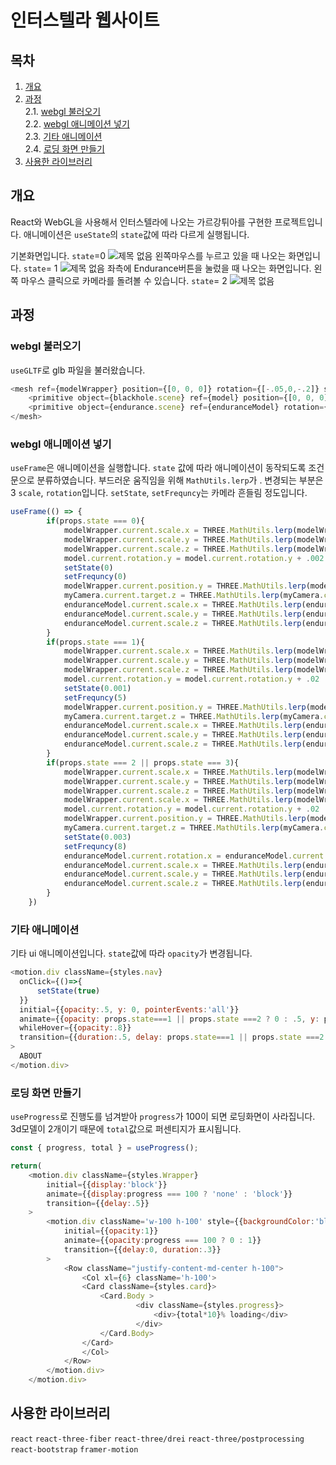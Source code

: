 # 인터스텔라 웹사이트

## 목차
1. [개요](#개요)  
2. [과정](#과정)  
  2.1. [webgl 불러오기](#webgl-불러오기)  
  2.2. [webgl 애니메이션 넣기](#webgl-애니메이션-넣기)  
  2.3. [기타 애니메이션](#기타-애니메이션)  
  2.4. [로딩 화면 만들기](#로딩-화면-만들기)  
3. [사용한 라이브러리](#사용한-라이브러리)  

## 개요
React와 WebGL을 사용해서 인터스텔라에 나오는 가르강튀아를 구현한 프로젝트입니다. 애니메이션은 `useState`의 `state`값에 따라 다르게 실행됩니다.

기본화면입니다. `state`=0
![제목 없음](https://user-images.githubusercontent.com/37141223/146590606-14c217b9-d8a3-4526-9a1c-6dc0a33d2a55.png)
왼쪽마우스를 누르고 있을 때 나오는 화면입니다. `state`= 1
![제목 없음](https://user-images.githubusercontent.com/37141223/146594542-f282959d-91f3-42b5-9603-dfac012d2a88.png)
좌측에 Endurance버튼을 눌렀을 때 나오는 화면입니다. 왼쪽 마우스 클릭으로 카메라를 돌려볼 수 있습니다. `state`= 2
![제목 없음](https://user-images.githubusercontent.com/37141223/146599635-84af71f9-6fea-40c1-8c58-4cff861a6056.png)

## 과정
### webgl 불러오기
`useGLTF`로 glb 파일을 불러왔습니다.
```javascript
<mesh ref={modelWrapper} position={[0, 0, 0]} rotation={[-.05,0,-.2]} scale={.5} opacity={0} transparent>
    <primitive object={blackhole.scene} ref={model} position={[0, 0, 0]} />
    <primitive object={endurance.scene} ref={enduranceModel} rotation={[0,0,1.6]} position={[0, .1, -12.5]} scale={0}/>
</mesh>
```
### webgl 애니메이션 넣기
`useFrame`은 애니메이션을 실행합니다. `state` 값에 따라 애니메이션이 동작되도록 조건문으로 분류하였습니다. 부드러운 움직임을 위해 `MathUtils.lerp`가 . 변경되는 부분은 3 `scale`, `rotation`입니다. `setState`, `setFrequncy`는 카메라 흔들림 정도입니다.
```javascript
useFrame(() => {
        if(props.state === 0){
            modelWrapper.current.scale.x = THREE.MathUtils.lerp(modelWrapper.current.scale.x, .5, .05)
            modelWrapper.current.scale.y = THREE.MathUtils.lerp(modelWrapper.current.scale.y, .5, .05)
            modelWrapper.current.scale.z = THREE.MathUtils.lerp(modelWrapper.current.scale.z, .5, .05)
            model.current.rotation.y = model.current.rotation.y + .002
            setState(0)
            setFrequncy(0)
            modelWrapper.current.position.y = THREE.MathUtils.lerp(modelWrapper.current.position.y, 0, .05)
            myCamera.current.target.z = THREE.MathUtils.lerp(myCamera.current.target.z, 0, .1)
            enduranceModel.current.scale.x = THREE.MathUtils.lerp(enduranceModel.current.scale.x, 0, .05)
            enduranceModel.current.scale.y = THREE.MathUtils.lerp(enduranceModel.current.scale.y, 0, .05)
            enduranceModel.current.scale.z = THREE.MathUtils.lerp(enduranceModel.current.scale.z, 0, .05)
        }
        if(props.state === 1){
            modelWrapper.current.scale.x = THREE.MathUtils.lerp(modelWrapper.current.scale.x, 1, .05)
            modelWrapper.current.scale.y = THREE.MathUtils.lerp(modelWrapper.current.scale.y, 1, .05)
            modelWrapper.current.scale.z = THREE.MathUtils.lerp(modelWrapper.current.scale.z, 1, .05)
            model.current.rotation.y = model.current.rotation.y + .02
            setState(0.001)
            setFrequncy(5)
            modelWrapper.current.position.y = THREE.MathUtils.lerp(modelWrapper.current.position.y, 0, .05)
            myCamera.current.target.z = THREE.MathUtils.lerp(myCamera.current.target.z, 0, .1)
            enduranceModel.current.scale.x = THREE.MathUtils.lerp(enduranceModel.current.scale.x, 0, .05)
            enduranceModel.current.scale.y = THREE.MathUtils.lerp(enduranceModel.current.scale.y, 0, .05)
            enduranceModel.current.scale.z = THREE.MathUtils.lerp(enduranceModel.current.scale.z, 0, .05)
        }
        if(props.state === 2 || props.state === 3){
            modelWrapper.current.scale.x = THREE.MathUtils.lerp(modelWrapper.current.scale.x, 1.2, .01)
            modelWrapper.current.scale.y = THREE.MathUtils.lerp(modelWrapper.current.scale.y, 1.2, .01)
            modelWrapper.current.scale.z = THREE.MathUtils.lerp(modelWrapper.current.scale.z, 1.2, .01)
            modelWrapper.current.scale.x = THREE.MathUtils.lerp(modelWrapper.current.scale.x, 1.2, .01)
            model.current.rotation.y = model.current.rotation.y + .02
            modelWrapper.current.position.y = THREE.MathUtils.lerp(modelWrapper.current.position.y, .7, .05)
            myCamera.current.target.z = THREE.MathUtils.lerp(myCamera.current.target.z, -15, .015)
            setState(0.003)
            setFrequncy(8)
            enduranceModel.current.rotation.x = enduranceModel.current.rotation.x + .05
            enduranceModel.current.scale.x = THREE.MathUtils.lerp(enduranceModel.current.scale.x, .005, .01)
            enduranceModel.current.scale.y = THREE.MathUtils.lerp(enduranceModel.current.scale.y, .005, .01)
            enduranceModel.current.scale.z = THREE.MathUtils.lerp(enduranceModel.current.scale.z, .005, .01)
        }
    })
```
### 기타 애니메이션
기타 ui 애니메이션입니다. `state`값에 따라 `opacity`가 변경됩니다.
```javascript
<motion.div className={styles.nav}
  onClick={()=>{
      setState(true)
  }}
  initial={{opacity:.5, y: 0, pointerEvents:'all'}}
  animate={{opacity: props.state===1 || props.state ===2 ? 0 : .5, y: props.state===1 || props.state ===2 ? 10 : 0, pointerEvents: props.state===1 || props.state ===2 ? 'none' : 'all'}}
  whileHover={{opacity:.8}}
  transition={{duration:.5, delay: props.state===1 || props.state ===2 ? 0 : .4 ,type:'spring'}}
>
  ABOUT
</motion.div>
```
### 로딩 화면 만들기
`useProgress`로 진행도를 넘겨받아 `progress`가 100이 되면 로딩화면이 사라집니다. 3d모델이 2개이기 때문에 `total`값으로 퍼센티지가 표시됩니다.

```javascript
const { progress, total } = useProgress();

return(
    <motion.div className={styles.Wrapper}
        initial={{display:'block'}}
        animate={{display:progress === 100 ? 'none' : 'block'}}
        transition={{delay:.5}}
    >
        <motion.div className='w-100 h-100' style={{backgroundColor:'black'}}
            initial={{opacity:1}}
            animate={{opacity:progress === 100 ? 0 : 1}}
            transition={{delay:0, duration:.3}}
        >
            <Row className="justify-content-md-center h-100">
                <Col xl={6} className='h-100'>
                <Card className={styles.card}>
                    <Card.Body >
                            <div className={styles.progress}>
                                <div>{total*10}% loading</div>
                            </div>
                    </Card.Body>
                </Card>
                </Col>
            </Row>
        </motion.div>
    </motion.div>
```

## 사용한 라이브러리
`react` `react-three-fiber` `react-three/drei` `react-three/postprocessing` `react-bootstrap` `framer-motion`
